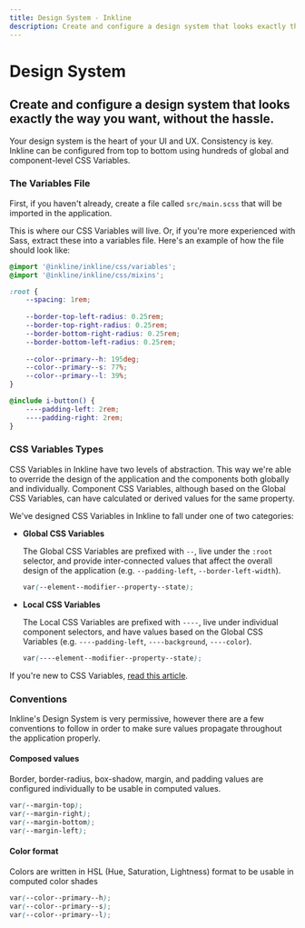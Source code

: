 ```yaml
---
title: Design System - Inkline
description: Create and configure a design system that looks exactly the way you want, without the hassle.
---
```


# Design System
## Create and configure a design system that looks exactly the way you want, without the hassle.

Your design system is the heart of your UI and UX. Consistency is key. Inkline can be configured from top to bottom using hundreds of global and component-level CSS Variables.

### The Variables File

First, if you haven't already, create a file called `src/main.scss` that will be imported in the application. 

This is where our CSS Variables will live. Or, if you're more experienced with Sass, extract these into a variables file. Here's an example of how the file should look like:

~~~scss
@import '@inkline/inkline/css/variables';
@import '@inkline/inkline/css/mixins';

:root {
    --spacing: 1rem;
    
    --border-top-left-radius: 0.25rem;
    --border-top-right-radius: 0.25rem;
    --border-bottom-right-radius: 0.25rem;
    --border-bottom-left-radius: 0.25rem;
    
    --color--primary--h: 195deg;
    --color--primary--s: 77%;
    --color--primary--l: 39%;
}

@include i-button() {
    ----padding-left: 2rem;
    ----padding-right: 2rem;
}
~~~

### CSS Variables Types
CSS Variables in Inkline have two levels of abstraction. This way we're able to override the design of the application and the components both globally and individually. Component CSS Variables, although based on the Global CSS Variables, can have calculated or derived values for the same property.

We've designed CSS Variables in Inkline to fall under one of two categories:

- **Global CSS Variables**

    The Global CSS Variables are prefixed with `--`, live under the `:root` selector, and provide inter-connected values that affect the overall design of the application (e.g. `--padding-left`, `--border-left-width`).
    
    ~~~scss
    var(--element--modifier--property--state);
    ~~~~

- **Local CSS Variables**

    The Local CSS Variables are prefixed with `----`, live under individual component selectors, and have values based on the Global CSS Variables (e.g. `----padding-left`, `----background`, `----color`).

    ~~~scss
    var(----element--modifier--property--state);
    ~~~~

If you're new to CSS Variables, <a href="https://developer.mozilla.org/en-US/docs/Web/CSS/Using_CSS_custom_properties" rel="nofollow noopener">read this article</a>.

### Conventions
Inkline's Design System is very permissive, however there are a few conventions to follow in order to make sure values propagate throughout the application properly.

#### Composed values
Border, border-radius, box-shadow, margin, and padding values are configured individually to be usable in computed values.

~~~scss
var(--margin-top);
var(--margin-right);
var(--margin-bottom);
var(--margin-left);
~~~

#### Color format
Colors are written in HSL (Hue, Saturation, Lightness) format to be usable in computed color shades

~~~scss
var(--color--primary--h);
var(--color--primary--s);
var(--color--primary--l);
~~~

